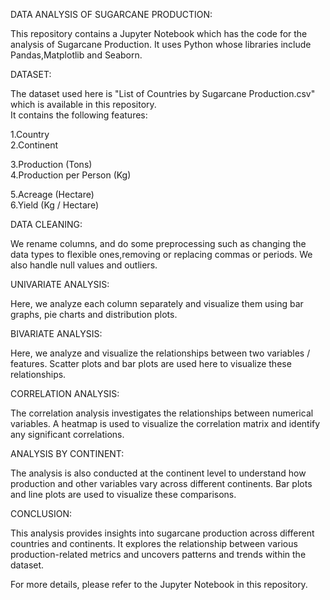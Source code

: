 DATA ANALYSIS OF SUGARCANE PRODUCTION:    

This repository contains a Jupyter Notebook which has the code for the analysis of Sugarcane Production.
It uses Python whose libraries include Pandas,Matplotlib and Seaborn.

DATASET:     

The dataset used here is "List of Countries by Sugarcane Production.csv" which is available in this repository.                                       
It contains the following features:  

1.Country                                                                                                            
2.Continent 

3.Production (Tons)	                                                                                                 
4.Production per Person (Kg)                                                                                                                    

5.Acreage (Hectare)                                                                                                         
6.Yield (Kg / Hectare)                                                                                                          


DATA CLEANING:  

We rename columns, and do some preprocessing such as changing the data types to flexible ones,removing or replacing commas or periods.
We also handle null values and outliers.

UNIVARIATE ANALYSIS:

Here, we analyze each column separately and visualize them using bar graphs, pie charts and distribution plots.

BIVARIATE ANALYSIS:

Here, we analyze and visualize the relationships between two variables / features. Scatter plots and bar plots are used here to visualize these relationships.

CORRELATION ANALYSIS:

The correlation analysis investigates the relationships between numerical variables. A heatmap is used to visualize the correlation matrix and identify any significant correlations.

ANALYSIS BY CONTINENT:

The analysis is also conducted at the continent level to understand how production and other variables vary across different continents. Bar plots and line plots are used to visualize these comparisons.

CONCLUSION:

This analysis provides insights into sugarcane production across different countries and continents. It explores the relationship between various production-related metrics and uncovers patterns and trends within the dataset.

For more details, please refer to the Jupyter Notebook in this repository.
